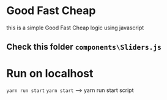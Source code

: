 
# Good Fast Cheap

this is a simple Good Fast Cheap logic using javascript

## Check this folder `components\Sliders.js`


# Run on localhost

`yarn run start`
`yarn start` --> yarn run start script